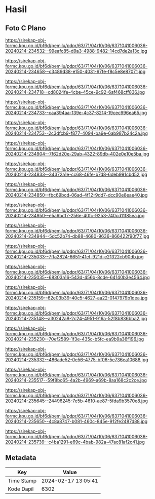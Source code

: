 # Hasil

## Foto C Plano

https://sirekap-obj-formc.kpu.go.id/bf6d/pemilu/pdpr/63/71/04/10/06/6371041006036-20240214-234532--99eafc85-d9a3-4988-9482-14cd7de2a13c.jpg

https://sirekap-obj-formc.kpu.go.id/bf6d/pemilu/pdpr/63/71/04/10/06/6371041006036-20240214-234658--c3489d38-e150-4031-97fe-f8c5e8e87071.jpg

https://sirekap-obj-formc.kpu.go.id/bf6d/pemilu/pdpr/63/71/04/10/06/6371041006036-20240214-234718--cd8024fe-4cbe-45ce-9c92-6af468cff836.jpg

https://sirekap-obj-formc.kpu.go.id/bf6d/pemilu/pdpr/63/71/04/10/06/6371041006036-20240214-234733--caa394aa-139e-4c37-8214-19cec996ea65.jpg

https://sirekap-obj-formc.kpu.go.id/bf6d/pemilu/pdpr/63/71/04/10/06/6371041006036-20240214-234753--2c3dfcb9-f877-4094-ba9e-6ab987b24c2a.jpg

https://sirekap-obj-formc.kpu.go.id/bf6d/pemilu/pdpr/63/71/04/10/06/6371041006036-20240214-234904--7f62d20e-29ab-4322-89db-402e0e10e5ba.jpg

https://sirekap-obj-formc.kpu.go.id/bf6d/pemilu/pdpr/63/71/04/10/06/6371041006036-20240214-234833--34372a1e-cc68-46fe-b7d8-6deb991cbd52.jpg

https://sirekap-obj-formc.kpu.go.id/bf6d/pemilu/pdpr/63/71/04/10/06/6371041006036-20240214-234850--fbc69bcd-06ad-4f12-9dd7-dcc90e8eae40.jpg

https://sirekap-obj-formc.kpu.go.id/bf6d/pemilu/pdpr/63/71/04/10/06/6371041006036-20240214-234950--e5a6bc17-256e-40fc-9253-740cd11f85ea.jpg

https://sirekap-obj-formc.kpu.go.id/bf6d/pemilu/pdpr/63/71/04/10/06/6371041006036-20240214-234944--5dc52b74-db88-4680-9636-866422f90f77.jpg

https://sirekap-obj-formc.kpu.go.id/bf6d/pemilu/pdpr/63/71/04/10/06/6371041006036-20240214-235033--7ffa2824-6651-41ef-921d-e21322cb90db.jpg

https://sirekap-obj-formc.kpu.go.id/bf6d/pemilu/pdpr/63/71/04/10/06/6371041006036-20240214-235035--68303a16-543d-456b-8cde-64140b3e4564.jpg

https://sirekap-obj-formc.kpu.go.id/bf6d/pemilu/pdpr/63/71/04/10/06/6371041006036-20240214-235159--62e03b39-40c5-4627-aa22-0147979b1dea.jpg

https://sirekap-obj-formc.kpu.go.id/bf6d/pemilu/pdpr/63/71/04/10/06/6371041006036-20240214-235148--a30242a8-2c24-4951-916a-52f8b836bba2.jpg

https://sirekap-obj-formc.kpu.go.id/bf6d/pemilu/pdpr/63/71/04/10/06/6371041006036-20240214-235230--70ef2589-1f3e-435c-b5fc-ea9b9a36f196.jpg

https://sirekap-obj-formc.kpu.go.id/bf6d/pemilu/pdpr/63/71/04/10/06/6371041006036-20240214-235332--486ade52-0e56-4775-bf06-5e736ea10688.jpg

https://sirekap-obj-formc.kpu.go.id/bf6d/pemilu/pdpr/63/71/04/10/06/6371041006036-20240214-235517--59f8bc65-4a2b-4969-a69b-8aa168c2c2ce.jpg

https://sirekap-obj-formc.kpu.go.id/bf6d/pemilu/pdpr/63/71/04/10/06/6371041006036-20240214-235645--24496245-7e5b-4610-ae87-5fda9b3570e8.jpg

https://sirekap-obj-formc.kpu.go.id/bf6d/pemilu/pdpr/63/71/04/10/06/6371041006036-20240214-235650--4c8a8747-b081-460c-845e-912fe2487d88.jpg

https://sirekap-obj-formc.kpu.go.id/bf6d/pemilu/pdpr/63/71/04/10/06/6371041006036-20240214-235739--c4ba1291-e69c-4bab-982a-47ac81af2c41.jpg


## Metadata

| Key        | Value               |
| ---------- | ------------------- |
| Time Stamp | 2024-02-17 13:05:41 |
| Kode Dapil | 6302                |



